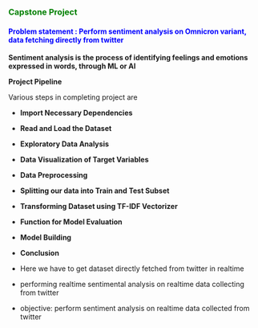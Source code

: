### <span style = 'color:green'> Capstone Project </span>
#### <span style = 'color:blue'> Problem statement : Perform sentiment analysis on Omnicron variant, data fetching directly from twitter</span>
**Sentiment analysis is the process of identifying feelings and emotions expressed in words, through ML or AI**

**Project Pipeline**

Various steps in completing project are

- **Import Necessary Dependencies**
- **Read and Load the Dataset**
- **Exploratory Data Analysis**
- **Data Visualization of Target Variables**
- **Data Preprocessing**
- **Splitting our data into Train and Test Subset**
- **Transforming Dataset using TF-IDF Vectorizer**
- **Function for Model Evaluation**
- **Model Building**
- **Conclusion**

- Here we have to get dataset directly fetched from twitter in realtime 

- performing realtime sentimental analysis on realtime data collecting from twitter
- objective: perform sentiment analysis on realtime data collected from twitter 

                      

           
